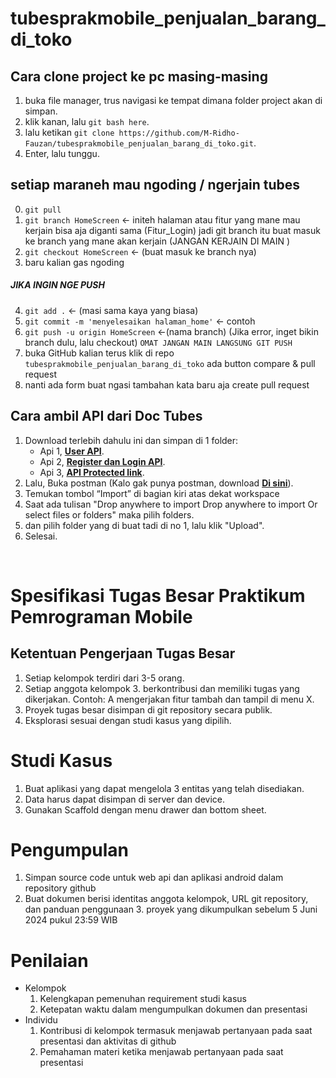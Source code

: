 # tubesprakmobile_penjualan_barang_di_toko

## Cara clone project ke pc masing-masing

1. buka file manager, trus navigasi ke tempat dimana folder project akan di simpan.
2. klik kanan, lalu ```git bash here```.
3. lalu ketikan ```git clone https://github.com/M-Ridho-Fauzan/tubesprakmobile_penjualan_barang_di_toko.git```.
4. Enter, lalu tunggu.

## setiap maraneh mau ngoding / ngerjain tubes 
0. ```git pull```
1. ```git branch HomeScreen``` <- initeh halaman atau fitur yang mane mau kerjain bisa aja diganti sama (Fitur_Login)
jadi git branch itu buat masuk ke branch yang mane akan kerjain (JANGAN KERJAIN DI MAIN )
2. ```git checkout HomeScreen```  <- (buat masuk ke branch nya)
3. baru kalian gas ngoding 
##### JIKA INGIN NGE PUSH
4. ```git add .``` <- (masi sama kaya yang biasa)
5. ```git commit -m 'menyelesaikan halaman_home'``` <- contoh 
6. ```git push -u origin HomeScreen```  <-(nama branch) (Jika error, inget bikin branch dulu, lalu checkout)
```OMAT JANGAN MAIN LANGSUNG GIT PUSH```
7. buka GitHub kalian terus klik di repo ```tubesprakmobile_penjualan_barang_di_toko``` ada button compare & pull request 
8. nanti ada form buat ngasi tambahan kata baru aja create pull request 

## Cara ambil API dari Doc Tubes

1. Download terlebih dahulu ini dan simpan di 1 folder:
	- Api 1, **[User API](https://drive.google.com/file/d/1ctS6iwu-YXb30AbwNJz_vO01JSEodY7d/view?usp=drive_link "Download ini :)")**.
	- Api 2, **[Register dan Login API](https://drive.google.com/file/d/1a6vwpxQ56qt53JrgSqkmayxN8XRDgUGX/view?usp=drive_link "Download ini :)")**.
	- Api 3, **[API Protected link](https://drive.google.com/file/d/1Pdf48CfgqZvoJ85T_eAHUQ1cg6U1CUsO/view?usp=drive_link "Download ini :)")**.
2. Lalu, Buka postman (Kalo gak punya postman, download **[Di sini](https://www.postman.com/downloads/ "Download ini :)")**).
3. Temukan tombol “Import” di bagian kiri atas dekat workspace
4. Saat ada tulisan "Drop anywhere to import Drop anywhere to import Or select files or folders" maka pilih folders.
5. dan pilih folder yang di buat tadi di no 1, lalu klik "Upload".
6. Selesai.


</br>

# Spesifikasi Tugas Besar Praktikum Pemrograman Mobile

## Ketentuan Pengerjaan Tugas Besar 

1. Setiap kelompok terdiri dari 3-5 orang.
2. Setiap anggota kelompok 3. berkontribusi dan memiliki tugas yang dikerjakan.
Contoh: A mengerjakan fitur tambah dan tampil di menu X.
3. Proyek tugas besar disimpan di git repository secara publik.
4. Eksplorasi sesuai dengan studi kasus yang dipilih.

# Studi Kasus
1. Buat aplikasi yang dapat mengelola 3 entitas yang telah disediakan.
2. Data harus dapat disimpan di server dan device.
3. Gunakan Scaffold dengan menu drawer dan bottom sheet.

# Pengumpulan
1. Simpan source code untuk web api dan aplikasi android dalam repository github
2. Buat dokumen berisi identitas anggota kelompok, URL git repository, dan panduan penggunaan 3. proyek yang dikumpulkan sebelum 5 Juni 2024 pukul 23:59 WIB

# Penilaian
- Kelompok
	1. Kelengkapan pemenuhan requirement studi kasus
	2. Ketepatan waktu dalam mengumpulkan dokumen dan presentasi
- Individu
	1. Kontribusi di kelompok termasuk menjawab pertanyaan pada saat presentasi dan aktivitas di github
	2. Pemahaman materi ketika menjawab pertanyaan pada saat presentasi
